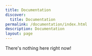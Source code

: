 ```yaml
---
title: Documentation
discover:
  title: Documentation
permalink: /documentation/index.html
description: Documentation
layout: page
---
```

There's nothing here right now!
